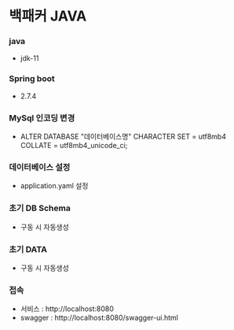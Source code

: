 # 백패커 JAVA

### java
- jdk-11

### Spring boot
- 2.7.4

### MySql 인코딩 변경
- ALTER DATABASE "데이터베이스명" CHARACTER SET = utf8mb4 COLLATE = utf8mb4_unicode_ci;

### 데이터베이스 설정
- application.yaml 설정

### 초기 DB Schema
- 구동 시 자동생성

### 초기 DATA
- 구동 시 자동생성

### 접속
- 서비스 : http://localhost:8080
- swagger : http://localhost:8080/swagger-ui.html